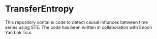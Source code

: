 # TransferEntropy
This repository contains code to detect causal influnces between time series using STE.
The code has been written in collaboration with Enoch Yan Lok Tsui.
